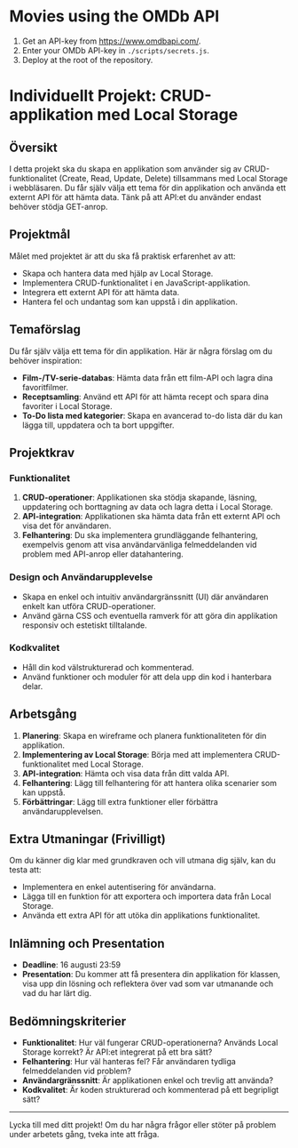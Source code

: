 # Movies using the OMDb API
1. Get an API-key from https://www.omdbapi.com/.
2. Enter your OMDb API-key in `./scripts/secrets.js`.
3. Deploy at the root of the repository.

# **Individuellt Projekt: CRUD-applikation med Local Storage**

## **Översikt**
I detta projekt ska du skapa en applikation som använder sig av CRUD-funktionalitet (Create, Read, Update, Delete) tillsammans med Local Storage i webbläsaren. Du får själv välja ett tema för din applikation och använda ett externt API för att hämta data. Tänk på att API:et du använder endast behöver stödja GET-anrop.

## **Projektmål**
Målet med projektet är att du ska få praktisk erfarenhet av att:
- Skapa och hantera data med hjälp av Local Storage.
- Implementera CRUD-funktionalitet i en JavaScript-applikation.
- Integrera ett externt API för att hämta data.
- Hantera fel och undantag som kan uppstå i din applikation.

## **Temaförslag**
Du får själv välja ett tema för din applikation. Här är några förslag om du behöver inspiration:
- **Film-/TV-serie-databas**: Hämta data från ett film-API och lagra dina favoritfilmer.
- **Receptsamling**: Använd ett API för att hämta recept och spara dina favoriter i Local Storage.
- **To-Do lista med kategorier**: Skapa en avancerad to-do lista där du kan lägga till, uppdatera och ta bort uppgifter.

## **Projektkrav**
### **Funktionalitet**
1. **CRUD-operationer**: Applikationen ska stödja skapande, läsning, uppdatering och borttagning av data och lagra detta i Local Storage.
2. **API-integration**: Applikationen ska hämta data från ett externt API och visa det för användaren.
3. **Felhantering**: Du ska implementera grundläggande felhantering, exempelvis genom att visa användarvänliga felmeddelanden vid problem med API-anrop eller datahantering.

### **Design och Användarupplevelse**
- Skapa en enkel och intuitiv användargränssnitt (UI) där användaren enkelt kan utföra CRUD-operationer.
- Använd gärna CSS och eventuella ramverk för att göra din applikation responsiv och estetiskt tilltalande.

### **Kodkvalitet**
- Håll din kod välstrukturerad och kommenterad.
- Använd funktioner och moduler för att dela upp din kod i hanterbara delar.

## **Arbetsgång**
1. **Planering**: Skapa en wireframe och planera funktionaliteten för din applikation.
2. **Implementering av Local Storage**: Börja med att implementera CRUD-funktionalitet med Local Storage.
3. **API-integration**: Hämta och visa data från ditt valda API.
4. **Felhantering**: Lägg till felhantering för att hantera olika scenarier som kan uppstå.
5. **Förbättringar**: Lägg till extra funktioner eller förbättra användarupplevelsen.

## **Extra Utmaningar (Frivilligt)**
Om du känner dig klar med grundkraven och vill utmana dig själv, kan du testa att:
- Implementera en enkel autentisering för användarna.
- Lägga till en funktion för att exportera och importera data från Local Storage.
- Använda ett extra API för att utöka din applikations funktionalitet.

## **Inlämning och Presentation**
- **Deadline**: 16 augusti 23:59
- **Presentation**: Du kommer att få presentera din applikation för klassen, visa upp din lösning och reflektera över vad som var utmanande och vad du har lärt dig.

## **Bedömningskriterier**
- **Funktionalitet**: Hur väl fungerar CRUD-operationerna? Används Local Storage korrekt? Är API:et integrerat på ett bra sätt?
- **Felhantering**: Hur väl hanteras fel? Får användaren tydliga felmeddelanden vid problem?
- **Användargränssnitt**: Är applikationen enkel och trevlig att använda?
- **Kodkvalitet**: Är koden strukturerad och kommenterad på ett begripligt sätt?

---

Lycka till med ditt projekt! Om du har några frågor eller stöter på problem under arbetets gång, tveka inte att fråga.

